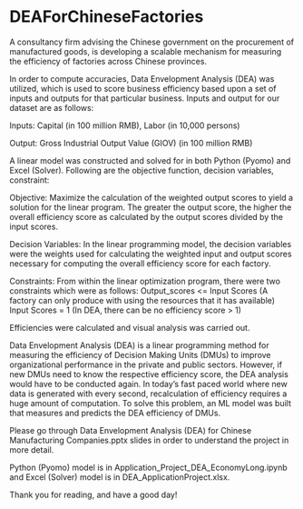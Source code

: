 # DEAForChineseFactories

A consultancy firm advising the Chinese government on the procurement of manufactured goods, is developing a scalable mechanism for measuring the efficiency of factories across Chinese provinces.

In order to compute accuracies, Data Envelopment Analysis (DEA) was utilized, which is used to score business efficiency based upon a set of inputs and outputs for that particular business. Inputs and output for our dataset are as follows:

Inputs: Capital (in 100 million RMB), Labor (in 10,000 persons)

Output: Gross Industrial Output Value (GIOV) (in 100 million RMB)

A linear model was constructed and solved for in both Python (Pyomo) and Excel (Solver). Following are the objective function, decision variables, constraint:

Objective: Maximize the calculation of the weighted output scores to yield a solution for the linear program. The greater the output score, the higher the overall efficiency score as calculated by the output scores divided by the input scores.

Decision Variables: In the linear programming model, the decision variables were the weights used for calculating the weighted input and output scores necessary for computing the overall efficiency score for each factory.

Constraints: From within the linear optimization program, there were two constraints which were as follows:
Output_scores <= Input Scores (A factory can only produce with using the resources that it has available)
Input Scores = 1 (In DEA, there can be no efficiency score > 1)

Efficiencies were calculated and visual analysis was carried out.

Data Envelopment Analysis (DEA) is a linear programming method for measuring the efficiency of Decision Making Units (DMUs) to improve organizational performance in the private and public sectors. However, if new DMUs need to know the respective efficiency score, the DEA analysis would have to be conducted again. In today’s fast paced world where new data is generated with every second, recalculation of efficiency requires a huge amount of computation. To solve this problem, an ML model was built that measures and predicts the DEA efficiency of DMUs.

Please go through Data Envelopment Analysis (DEA) for Chinese Manufacturing Companies.pptx slides in order to understand the project in more detail.

Python (Pyomo) model is in Application_Project_DEA_EconomyLong.ipynb and Excel (Solver) model is in DEA_ApplicationProject.xlsx. 

Thank you for reading, and have a good day!

